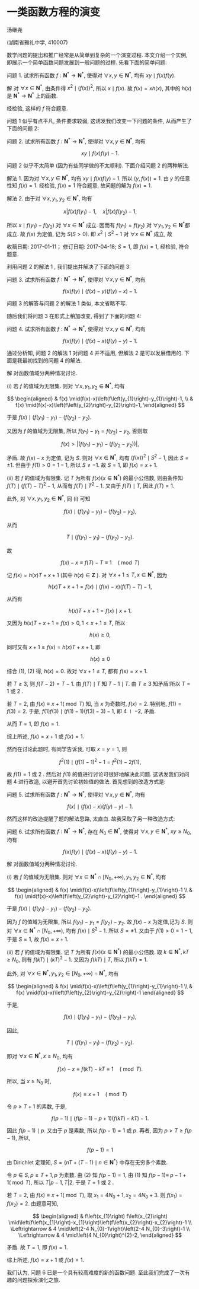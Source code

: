 # 一类函数方程的演变 

汤继尧

(湖南省雅礼中学, 410007)

数学问题的提出和推广经常是从简单到复杂的一个演变过程. 本文介绍一个实例, 即展示一个简单函数问题发展到一般问题的过程. 先看下面的简单问题:

问题 1. 试求所有函数 $f: \mathbf{N}^{*} \rightarrow \mathbf{N}^{*}$, 使得对 $\forall x, y \in \mathbf{N}^{*}$, 均有 $x y \mid f(x) f(y)$.

解 对 $\forall x \in \mathbf{N}^{*}$, 由条件得 $x^{2} \mid(f(x))^{2}$, 所以 $x \mid f(x)$. 故 $f(x)=x h(x)$, 其中的 $h(x)$ 是 $\mathbf{N}^{*} \rightarrow \mathbf{N}^{*}$ 上的函数.

经检验, 这样的 $f$ 符合题意.

问题 1 似乎有点平凡, 条件要求较弱, 这诱发我们改变一下问题的条件, 从而产生了下面的问题 2:

问题 2. 试求所有函数 $f: \mathbf{N}^{*} \rightarrow \mathbf{N}^{*}$, 使得对 $\forall x, y \in \mathbf{N}^{*}$, 均有

$$
x y \mid f(x) f(y)-1 \text {. }
$$

问题 2 似乎不太简单 (因为有些同学做的不太顺利). 下面介绍问题 2 的两种解法.

解法 1. 因为对 $\forall x, y \in \mathbf{N}^{*}$, 均有 $x y \mid f(x) f(y)-1$. 所以 $(y, f(x))=1$. 由 $y$ 的任意性知 $f(x)=1$. 经检验, $f(x)=1$ 符合题意, 故问题的解为 $f(x)=1$.

解法 2. 由于对 $\forall x, y_{1}, y_{2} \in \mathbf{N}^{*}$, 均有

$$
x\left|f(x) f\left(y_{1}\right)-1, \quad x\right| f(x) f\left(y_{2}\right)-1,
$$

所以 $x \mid f\left(y_{1}\right)-f\left(y_{2}\right)$ 对 $\forall x \in \mathbf{N}^{*}$ 成立. 因而有 $f\left(y_{1}\right)=f\left(y_{2}\right)$ 对 $\forall y_{1}, y_{2} \in \mathbf{N}^{*}$都成立. 故 $f(x)$ 为定值, 记为 $S(S>0)$. 即 $x^{2} \mid S^{2}-1$ 对 $\forall x \in \mathbf{N}^{*}$ 成立, 故

收稿日期: 2017-01-11； 修订日期: 2017-04-18;
$S=1$, 即 $f(x)=1$, 经检验, 符合题意.

利用问题 2 的解法 1 , 我们提出并解决了下面的问题 3:

问题 3. 试求所有函数 $f: \mathbf{N}^{*} \rightarrow \mathbf{N}^{*}$, 使得对 $\forall x, y \in \mathbf{N}^{*}$, 均有

$$
f(x) f(y) \mid(f(x)-y)(f(y)-x)-1 .
$$

问题 3 的解答与问题 2 的解法 1 类似, 本文省略不写.

随后我们将问题 3 在形式上稍加改变, 得到了下面的问题 4:

问题 4. 试求所有函数 $f: \mathbf{N}^{*} \rightarrow \mathbf{N}^{*}$, 使得对 $\forall x, y \in \mathbf{N}^{*}$, 均有

$$
f(x) f(y) \mid(f(x)-x)(f(y)-y)-1 .
$$

通过分析知, 问题 2 的解法 1 对问题 4 并不适用, 但解法 2 是可以发展借用的. 下面是我最初找到的问题 4 的解法.

解 对函数值域分两种情况讨论.

(i) 若 $f$ 的值域为无限集. 则对 $\forall x, y_{1}, y_{2} \in \mathbf{N}^{*}$, 均有

$$
\begin{aligned}
& f(x) \mid(f(x)-x)\left(f\left(y_{1}\right)-y_{1}\right)-1, \\
& f(x) \mid(f(x)-x)\left(f\left(y_{2}\right)-y_{2}\right)-1,
\end{aligned}
$$

于是 $f(x) \mid\left(f\left(y_{1}\right)-y_{1}\right)-\left(f\left(y_{2}\right)-y_{2}\right)$.

又因为 $f$ 的值域为无限集, 所以 $f\left(y_{1}\right)-y_{1}=f\left(y_{2}\right)-y_{2}$, 否则取

$$
f(x)>\left|\left(f\left(y_{1}\right)-y_{1}\right)-\left(f\left(y_{2}-y_{2}\right)\right)\right|,
$$

矛盾. 故 $f(x)-x$ 为定值, 记为 $S$. 则对 $\forall x \in \mathbf{N}^{*}$, 均有 $(f(x))^{2} \mid S^{2}-1$, 因此 $S= \pm 1$. 但由于 $f(1)>0=1-1$, 所以 $S \neq-1$. 故 $S=1$, 即 $f(x)=x+1$.

(ii) 若 $f$ 的值域为有限集. 记 $T$ 为所有 $f(x)\left(x \in \mathbf{N}^{*}\right)$ 的最小公倍数, 则由条件知 $f(T) \mid(f(T)-T)^{2}-1$, 从而有 $f(T) \mid T^{2}-1$. 又由于 $f(T) \mid T$, 因此 $f(T)=1$.

此外, 对 $\forall x, y_{1}, y_{2} \in \mathbf{N}^{*}$, 同 (i) 可知

$$
f(x) \mid\left(f\left(y_{1}\right)-y_{1}\right)-\left(f\left(y_{2}\right)-y_{2}\right),
$$

从而

$$
T \mid\left(f\left(y_{1}\right)-y_{1}\right)-\left(f\left(y_{2}\right)-y_{2}\right) .
$$

故

$$
f(x)-x \equiv f(T)-T \equiv 1 \quad(\bmod T)
$$

记 $f(x)=h(x) T+x+1$ (其中 $h(x) \in \mathbf{Z}$ ). 对 $\forall x+1 \leq T, x \in \mathbf{N}^{*}$, 因为

$$
h(x) T+x+1=f(x) \mid(f(x)-x)(f(T)-T)-1,
$$

从而有

$$
h(x) T+x+1=f(x) \mid x+1 .
$$

又因为 $h(x) T+x+1=f(x)>0,1<x+1 \leq T$, 所以

$$
h(x) \geq 0,
$$

同时又有 $x+1 \geq f(x)=h(x) T+x+1$, 即

$$
h(x) \leq 0
$$

综合 (1), (2) 得, $h(x)=0$. 故对 $\forall x+1 \leq T$, 都有 $f(x)=x+1$.

若 $T \geq 3$, 则 $f(T-2)=T-1$. 由 $f(T) \mid T$ 知 $T-1 \mid T$. 由 $T \geq 3$ 知矛盾!所以 $T=1$ 或 2 .

若 $T=2$, 由 $f(x) \equiv x+1(\bmod T)$ 知, 当 $x$ 为奇数时, $f(x)=2$. 特别地, $f(1)=f(3)=2$. 于是, $f(1) f(3) \mid(f(1)-1)(f(3)-3)-1$, 即 $4 \mid-2$, 矛盾.

从而 $T=1$, 即 $f(x)=1$.

综上所述, $f(x)=x+1$ 或 $f(x)=1$.

然而在讨论此题时, 有同学告诉我, 可取 $x=y=1$, 则

$$
f^{2}(1) \mid(f(1)-1)^{2}-1=f^{2}(1)-2 f(1),
$$

故 $f(1)=1$ 或 2 . 然后对 $f(1)$ 的值进行讨论可很好地解决此问题. 这诱发我们对问题 4 进行改造, 以避开首先讨论初始值的做法. 首先想到的改造方式是:

问题 5. 试求所有函数 $f: \mathbf{N}^{*} \rightarrow \mathbf{N}^{*}$, 使得对 $\forall x, y \in \mathbf{N}^{*}$, 均有

$$
f(x) \mid(f(x)-x)(f(y)-y)-1 .
$$

然而这样的改造提醒了题的解法思路, 太直白. 故我采取了另一种改造方式:

问题 6. 试求所有函数 $f: \mathbf{N}^{*} \rightarrow \mathbf{N}^{*}$, 存在 $N_{0} \in \mathbf{N}^{*}$, 使得对 $\forall x, y \in \mathbf{N}^{*}$,
$x y \geq N_{0}$, 均有

$$
f(x) f(y) \mid(f(x)-x)(f(y)-y)-1 .
$$

解 对函数值域分两种情况讨论.

(i) 若 $f$ 的值域为无限集. 则对 $\forall x \in \mathbf{N}^{*} \cap\left[N_{0},+\infty\right), y_{1}, y_{2} \in \mathbf{N}^{*}$, 均有

$$
\begin{aligned}
& f(x) \mid(f(x)-x)\left(f\left(y_{1}\right)-y_{1}\right)-1 \\
& f(x) \mid(f(x)-x)\left(f\left(y_{2}\right)-y_{2}\right)-1 .
\end{aligned}
$$

于是 $f(x) \mid\left(f\left(y_{1}\right)-y_{1}\right)-\left(f\left(y_{2}\right)-y_{2}\right)$.

因为 $f$ 的值域为无限集, 所以 $f\left(y_{1}\right)-y_{1}=f\left(y_{2}\right)-y_{2}$. 故 $f(x)-x$ 为定值,记为 $S$. 则对 $\forall x \in \mathbf{N}^{*} \cap\left[N_{0},+\infty\right)$, 均有 $f(x) \mid S^{2}-1$. 所以 $S= \pm 1$. 又由于 $f(1)>0=1-1$, 于是 $S=1$, 故 $f(x)=x+1$.

(ii) 若 $f$ 的值域为有限集. 记 $T$ 为所有 $f(x)\left(x \in \mathbf{N}^{*}\right)$ 的最小公倍数. 取 $k \in \mathbf{N}^{*}, k T \geq N_{0}$, 则有 $f(k T) \mid(k T)^{2}-1$. 又因为 $f(k T) \mid T$, 所以 $f(k T)=1$.

此外, 对 $\forall x \in \mathbf{N}^{*}, y_{1}, y_{2} \in\left[N_{0},+\infty\right) \cap \mathbf{N}^{*}$, 均有

$$
\begin{aligned}
& f(x) \mid(f(x)-x)\left(f\left(y_{1}\right)-y_{1}\right)-1 \\
& f(x) \mid(f(x)-x)\left(f\left(y_{2}\right)-y_{2}\right)-1
\end{aligned}
$$

于是,

$$
f(x) \mid\left(f\left(y_{1}\right)-y_{1}\right)-\left(f\left(y_{2}\right)-y_{2}\right),
$$

因此,

$$
T \mid\left(f\left(y_{1}\right)-y_{1}\right)-\left(f\left(y_{2}\right)-y_{2}\right) .
$$

即对 $\forall x \in \mathbf{N}^{*}, x \geq N_{0}$, 均有

$$
f(x)-x \equiv f(k T)-k T \equiv 1 \quad(\bmod T) .
$$

所以, 当 $x \geq N_{0}$ 时,

$$
f(x) \equiv x+1 \quad(\bmod T)
$$

令 $p \geq T+1$ 的素数, 于是,

$$
f(p-1) \mid(f(p-1)-p+1)(f(k T)-k T)-1 .
$$

因此 $f(p-1) \mid p$. 又由于 $p$ 是素数, 所以 $f(p-1)=1$ 或 $p$.
再者, 因为 $p>T \geq f(p-1)$, 所以,

$$
f(p-1)=1
$$

由 Dirichlet 定理知, $S=\left\{n T+(T-1) \mid n \in \mathbf{N}^{*}\right\}$ 中存在无穷多个素数.

令 $p \in S, p \geq T+1, p$ 为素数. 由 $(2)$ 知 $f(p-1)=1$, 由 (1) 知 $f(p-1) \equiv$ $p-1+1(\bmod T)$, 所以 $T|p-1, T| 2$. 于是 $T=1$ 或 2 .

若 $T=2$, 由 $f(x) \equiv x+1(\bmod T)$, 取 $x_{1}=4 N_{0}+1, x_{2}=4 N_{0}+3$. 则 $f\left(x_{1}\right)=f\left(x_{2}\right)=2$. 由题意可知,

$$
\begin{aligned}
& f\left(x_{1}\right) f\left(x_{2}\right) \mid\left(f\left(x_{1}\right)-x_{1}\right)\left(f\left(x_{2}\right)-x_{2}\right)-1 \\
\Leftrightarrow & 4 \mid\left(2-4 N_{0}-1\right)\left(2-4 N_{0}-3\right)-1 \\
\Leftrightarrow & 4 \mid\left(4 N_{0}\right)^{2}-2,
\end{aligned}
$$

矛盾. 故 $T=1$, 即 $f(x)=1$.

综上所述, $f(x)=x+1$ 或 $f(x)=1$.

我们认为, 问题 6 已是一个具有较高难度的新的函数问题. 至此我们完成了一次有趣的问题探索演化之旅.

